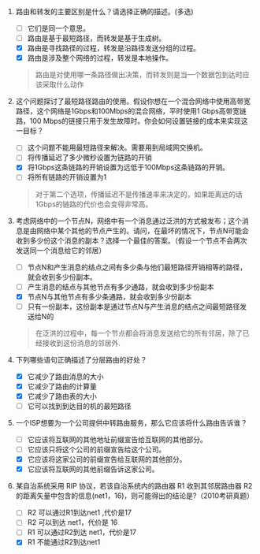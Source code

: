 1. 路由和转发的主要区别是什么？请选择正确的描述。(多选)
    - [ ] 它们是同一个意思。
    - [ ] 路由是基于最短路径，而转发是基于生成树。
    - [x] 路由是寻找路径的过程，转发是沿路径发送分组的过程。
    - [x] 路由是涉及整个网络的过程，转发是本地操作。

    > 路由是对使用哪一条路径做出决策，而转发则是当一个数据包到达时应该采取什么动作

2. 这个问题探讨了最短路径路由的使用。假设你想在一个混合网络中使用高带宽路径，这个网络是1Gbps和100Mbps的混合网络，平时使用1 Gbps高带宽链路，100 Mbps的链接只用于发生故障时。你会如何设置链接的成本来实现这一目标？
    - [ ] 这个问题不能用最短路径来解决。需要用到局域网交换机。
    - [ ] 将传播延迟了多少微秒设置为链路的开销
    - [x] 将1Gbps这条链路的开销设置为远低于100Mbps这条链路的开销。
    - [ ] 将所有链路的开销设置为1

    > 对于第二个选项，传播延迟不是传播速率来决定的，如果距离远的话1Gbps的链路的代价也会变得非常高。

3. 考虑网络中的一个节点N，网络中有一个消息通过泛洪的方式被发布；这个消息是由网络中某个其他的节点产生的。请问，在最坏的情况下，节点N可能会收到多少份这个消息的副本？选择一个最佳的答案。（假设一个节点不会两次发送同一个消息给它的邻居）
    - [ ] 节点N和产生消息的结点之间有多少条与他们最短路径开销相等的路径，就会收到多少份副本。
    - [ ] 产生消息的结点与其他节点有多少通路，就会收到多少份副本
    - [x] 节点N与其他节点有多少条通路，就会收到多少份副本
    - [ ] 只有一份副本，这份副本是通过节点N与产生消息的结点之间最短路径发送给N的

    > 在泛洪的过程中，每一个节点都会将消息发送给它的所有邻居，除了已经接收到这份消息的邻居外.

4. 下列哪些语句正确描述了分层路由的好处？
    - [x] 它减少了路由消息的大小
    - [x] 它减少了路由的计算量
    - [x] 它减少了路由表的大小
    - [ ] 它可以找到到达目的机的最短路径

1. 一个ISP想要为一个公司提供中转路由服务，那么它应该将什么路由告诉谁？
    - [ ] 它应该将互联网的其他地址前缀宣告给互联网的其他部分。
    - [ ] 它应该只将这个公司的前缀宣告给这个公司。
    - [x] 它应该将这家公司的前缀宣告给互联网的其他部分。
    - [x] 它应该将互联网的其他前缀告诉这家公司。

1. 某自治系统采用 RIP 协议，若该自治系统内的路由器 R1 收到其邻居路由器 R2 的距离矢量中包含的信息(net1，16)，则可能得出的结论是?（2010考研真题）
    - [ ] R2 可以通过R1到达net1 ,代价是17
    - [ ] R2 可以到达 net1，代价是 16
    - [ ] R1 可以通过R2到达 net1，代价是17
    - [x] R1 不能通过R2到达net1